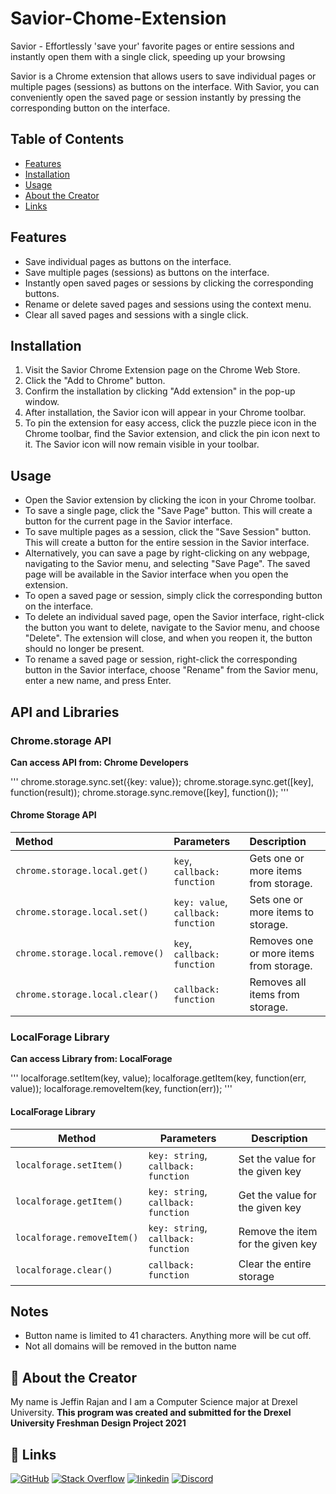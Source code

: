 # Savior-Chome-Extension

Savior - Effortlessly 'save your' favorite pages or entire sessions and instantly open them with a single click, speeding up your browsing


Savior is a Chrome extension that allows users to save individual pages or multiple pages (sessions) as buttons on the interface. With Savior, you can conveniently open the saved page or session instantly by pressing the corresponding button on the interface.

## Table of Contents
* [Features](#features)
* [Installation](#installation)
* [Usage](#usage)
* [About the Creator](#-about-the-creator)
* [Links](#-links)

## Features
* Save individual pages as buttons on the interface.
* Save multiple pages (sessions) as buttons on the interface.
* Instantly open saved pages or sessions by clicking the corresponding buttons.
* Rename or delete saved pages and sessions using the context menu.
* Clear all saved pages and sessions with a single click.

## Installation
1. Visit the Savior Chrome Extension page on the Chrome Web Store.
2. Click the "Add to Chrome" button.
3. Confirm the installation by clicking "Add extension" in the pop-up window.
4. After installation, the Savior icon will appear in your Chrome toolbar.
5. To pin the extension for easy access, click the puzzle piece icon in the Chrome toolbar, find the Savior extension, and click the pin icon next to it. The Savior icon will now remain visible in your toolbar.

## Usage
* Open the Savior extension by clicking the icon in your Chrome toolbar.
* To save a single page, click the "Save Page" button. This will create a button for the current page in the Savior interface.
* To save multiple pages as a session, click the "Save Session" button. This will create a button for the entire session in the Savior interface.
* Alternatively, you can save a page by right-clicking on any webpage, navigating to the Savior menu, and selecting "Save Page". The saved page will be available in the Savior interface when you open the extension.
* To open a saved page or session, simply click the corresponding button on the interface.
* To delete an individual saved page, open the Savior interface, right-click the button you want to delete, navigate to the Savior menu, and choose "Delete". The extension will close, and when you reopen it, the button should no longer be present.
* To rename a saved page or session, right-click the corresponding button in the Savior interface, choose "Rename" from the Savior menu, enter a new name, and press Enter.

## API and Libraries
### Chrome.storage API
**Can access API from: Chrome Developers**

'''
chrome.storage.sync.set({key: value});
chrome.storage.sync.get([key], function(result));
chrome.storage.sync.remove([key], function());
'''

#### Chrome Storage API

| Method       | Parameters  | Description                                                                                                       |
| :----------- | :----------- | :---------------------------------------------------------------------------------------------------------------- |
| `chrome.storage.local.get()` | `key`, `callback: function` | Gets one or more items from storage.|
| `chrome.storage.local.set()` | `key: value`, `callback: function` | Sets one or more items to storage.|
| `chrome.storage.local.remove()` | `key`, `callback: function` | Removes one or more items from storage.|
| `chrome.storage.local.clear()` | `callback: function` | Removes all items from storage.|

### LocalForage Library
**Can access Library from: LocalForage**

'''
localforage.setItem(key, value);
localforage.getItem(key, function(err, value));
localforage.removeItem(key, function(err));
'''

#### LocalForage Library

| Method         | Parameters                                      | Description                                           |
| -------------- | ----------------------------------------------- | ----------------------------------------------------- |
| `localforage.setItem()` | `key: string`, `callback: function` | Set the value for the given key |
| `localforage.getItem()` | `key: string`, `callback: function` | Get the value for the given key |
| `localforage.removeItem()` | `key: string`, `callback: function` | Remove the item for the given key |
| `localforage.clear()` | `callback: function` | Clear the entire storage |

## Notes
* Button name is limited to 41 characters. Anything more will be cut off.
* Not all domains will be removed in the button name

## 🚀 About the Creator
My name is Jeffin Rajan and I am a Computer Science major at Drexel University. **This program was created and submitted for the Drexel University Freshman Design Project 2021**


## 🔗 Links
[![GitHub](https://img.shields.io/badge/github-%23121011.svg?style=for-the-badge&logo=github&logoColor=white)](http://www.github.com/JeffinKR924)
[![Stack Overflow](https://img.shields.io/badge/-Stackoverflow-FE7A16?style=for-the-badge&logo=stack-overflow&logoColor=white)](https://www.stackoverflow.com/users/19504427/jeffin-rajan)
[![linkedin](https://img.shields.io/badge/linkedin-0A66C2?style=for-the-badge&logo=linkedin&logoColor=white)](https://www.linkedin.com/in/jeffin-k-rajan/)
[![Discord](https://img.shields.io/badge/discord-%237289DA.svg?style=for-the-badge&logo=discord&logoColor=white)](https://discordapp.com/users/750429356739788933/)